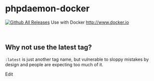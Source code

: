 # phpdaemon-docker
[![Github All Releases](https://img.shields.io/github/downloads/atom/atom/total.svg)]()
Use with Docker http://www.docker.io

<br>
<h2>Why not use the latest tag?</h2>
<code>:latest</code> is just another tag name, but vulnerable to sloppy mistakes by design and people are expecting too much of it.

Edit
